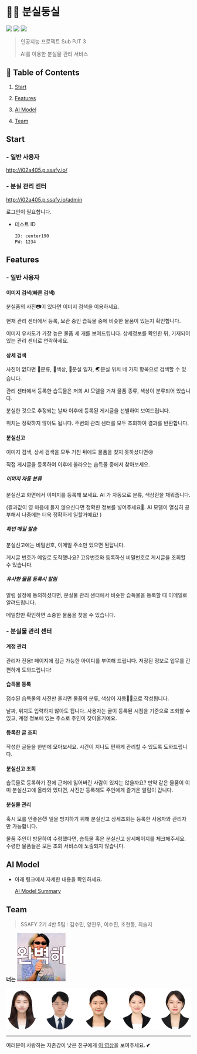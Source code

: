 # 🤞🥰 분실둥실

![](https://img.shields.io/badge/version-1.0.0-green.svg) ![](https://img.shields.io/badge/created__at-20.04.13-yellow.svg) ![](https://img.shields.io/badge/updated__at-20.05.01-blue.svg) 

> 인공지능 프로젝트 Sub PJT 3
>
> AI를 이용한 분실물 관리 서비스



## 🛒 Table of Contents

  1. [Start](#start)
  
  2. [Features](#features)

  3. [AI Model](#ai-model)

  4. [Team](#team)



## Start

### - 일반 사용자

http://i02a405.p.ssafy.io/

### - 분실 관리 센터

http://i02a405.p.ssafy.io/admin

로그인이 필요합니다.

- 테스트 ID

  ``````
  ID: center190
  PW: 1234
  ``````

  

## Features

### - 일반 사용자

#### 이미지 검색(빠른 검색)

분실품의 사진📷이 있다면 이미지 검색을 이용하세요.

현재 관리 센터에서 등록, 보관 중인 습득물 중에 비슷한 물품이 있는지 확인합니다.

이미지 유사도가 가장 높은 물품 세 개를 보여드립니다. 상세정보를 확인한 뒤, 기재되어 있는 관리 센터로 연락하세요.

#### 상세 검색

사진이 없다면 🧬분류, 🎨색상, 📆분실 일자, 🌏분실 위치 네 가지 항목으로 검색할 수 있습니다.

관리 센터에서 등록한 습득물은 저희 AI 모델을 거쳐 물품 종류, 색상이 분류되어 있습니다.

분실한 것으로 추정되는 날짜 이후에 등록된 게시글을 선별하여 보여드립니다.

위치는 정확하지 않아도 됩니다. 주변의 관리 센터를 모두 조회하여 결과를 반환합니다.

#### 분실신고

이미지 검색, 상세 검색을 모두 거친 뒤에도 물품을 찾지 못하셨다면😥

직접 게시글을 등록하여 이후에 올라오는 습득물 중에서 찾아보세요.

##### 이미지 자동 분류

분실신고 화면에서 이미지를 등록해 보세요. AI 가 자동으로 분류, 색상란을 채워줍니다.

(결과값이 영 마음에 들지 않으신다면 정확한 정보를 넣어주세요🙏. AI 모델이 열심히 공부해서 나중에는 더욱 정확하게 일할거예요! ) 

##### 확인 메일 발송

분실신고에는 비밀번호, 이메일 주소만 있으면 된답니다. 

게시글 번호가 메일로 도착했나요? 고유번호와 등록하신 비밀번호로 게시글을 조회할 수 있습니다.

##### 유사한  물품 등록시 알림

알림 설정에 동의하셨다면, 분실물 관리 센터에서 비슷한 습득물을 등록할 때 이메일로 알려드립니다.

메일함만 확인하면 소중한 물품을 찾을 수 있습니다. 

### - 분실물 관리 센터

#### 계정 관리

관리자 전용❗ 페이지에 접근 가능한 아이디를 부여해 드립니다. 저장된 정보로 업무를 간편하게 도와드립니다!

#### 습득물 등록

접수된 습득물의 사진만 올리면 물품의 분류, 색상이 자동👩‍💻으로 작성됩니다.

날짜, 위치도 입력하지 않아도 됩니다. 
사용자는 글이 등록된 시점을 기준으로 조회할 수 있고, 계정 정보에 있는 주소로 주인이 찾아올거예요.

#### 등록한 글 조회

작성한 글들을 한번에 모아보세요. 시간이 지나도 편하게 관리할 수 있도록 도와드립니다.

#### 분실신고 조회

습득물로 등록하기 전에 근처에 잃어버린 사람이 있지는 않을까요?
만약 같은 물품이 이미 분실신고에 올라와 있다면, 사진만 등록해도 주인에게 즐거운 알림이 갑니다.

#### 분실물 관리

혹시 모를 안좋은😈 일을 방지하기 위해 분실신고 상세조회는 등록한 사용자와 관리자만 가능합니다.

물품 주인이 방문하여 수령했다면, 습득물 혹은 분실신고 상세페이지를 체크해주세요. 수령한 물품들은 모든 조회 서비스에 노출되지 않습니다.



## AI Model

- 아래 링크에서 자세한 내용을 확인하세요.

  [AI Model Summary](./doc/AI_모델_summary.md)




## Team

> SSAFY 2기 4반 5팀 : 김수민, 양찬우, 이수진, 조현동, 최솔지 

**너는**  ![team](./doc/images/team.jpg)



![딱대팀](./doc/images/team_ttakdae.png)



------

여러분이 사랑하는 자존감이 낮은 친구에게 [이 영상](https://youtu.be/d4XGFYNcUEc)을 보여주세요. 💕
